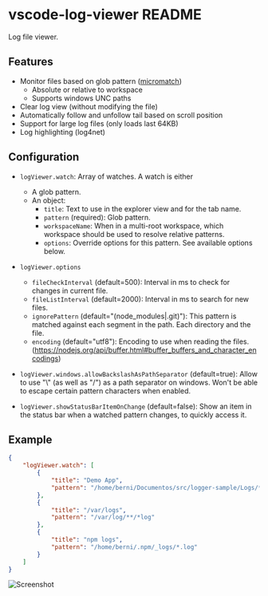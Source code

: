 # vscode-log-viewer README

Log file viewer.

## Features

* Monitor files based on glob pattern ([micromatch](https://github.com/micromatch/micromatch))
    * Absolute or relative to workspace
    * Supports windows UNC paths
* Clear log view (without modifying the file)
* Automatically follow and unfollow tail based on scroll position
* Support for large log files (only loads last 64KB)
* Log highlighting (log4net)

## Configuration

* `logViewer.watch`: Array of watches. A watch is either
    * A glob pattern.
    * An object:
        * `title`: Text to use in the explorer view and for the tab name.
        * `pattern` (required): Glob pattern.
        * `workspaceName`: When in a multi-root workspace, which workspace should be used to resolve relative patterns.
        * `options`: Override options for this pattern. See available options below.

* `logViewer.options`
    * `fileCheckInterval` (default=500): Interval in ms to check for changes in current file.
    * `fileListInterval` (default=2000): Interval in ms to search for new files.
    * `ignorePattern` (default="(node_modules|.git)"): This pattern is matched against each segment in the path. Each directory and the file.
    * `encoding` (default="utf8"): Encoding to use when reading the files. (https://nodejs.org/api/buffer.html#buffer_buffers_and_character_encodings)

* `logViewer.windows.allowBackslashAsPathSeparator` (default=true): Allow to use \"\\\" (as well as \"/\") as a path separator on windows. Won't be able to escape certain pattern characters when enabled.

* `logViewer.showStatusBarItemOnChange` (default=false): Show an item in the status bar when a watched pattern changes, to quickly access it.


## Example
```json
{
    "logViewer.watch": [
        {
            "title": "Demo App",
            "pattern": "/home/berni/Documentos/src/logger-sample/Logs/*.log"
        },
        {
            "title": "/var/logs",
            "pattern": "/var/log/**/*log"
        },
        {
            "title": "npm logs",
            "pattern": "/home/berni/.npm/_logs/*.log"
        }
    ]
}
```

![Screenshot](https://gitlab.com/berublan/vscode-log-viewer/raw/master/images/screenshot1.png)
